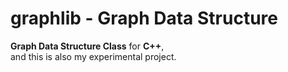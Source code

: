 # graphlib - Graph Data Structure
**Graph Data Structure Class** for **C++**,
<br>and this is also my experimental project.
